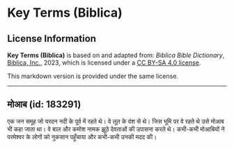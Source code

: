 # Key Terms (Biblica)

## License Information

**Key Terms (Biblica)** is based on and adapted from: _Biblica Bible Dictionary_, [Biblica, Inc.](https://www.biblica.com/), 2023, which is licensed under a [CC BY-SA 4.0 license](https://creativecommons.org/licenses/by-sa/4.0/legalcode.en).

This markdown version is provided under the same license.



--------------------------------

## मोआब (id: 183291)

एक जन समूह जो यरदन नदी के पूर्व में रहते थे। वे लूत के वंश से थे। जिस भूमि पर वे रहते थे उसे मोआब भी कहा जाता था। वे बाल और कमोश नामक झूठे देवताओं की उपासना करते थे। कभी\-कभी मोआबियों ने परमेश्वर के लोगों को नुकसान पहुँचाया और कभी\-कभी उनकी मदद की।


